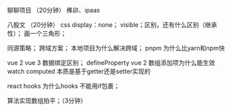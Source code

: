 聊聊项目 （20分钟）
榫卯、ipaas 

八股文 （20分钟）
css 
display：none； visible；区别，还有什么区别（继承性）；
画一个三角形；

同源策略；
跨域方案；
本地项目为什么解决跨域；
pnpm 为什么比yarn和npm快

vue 2 vue 3 数据绑定区别；
defineProperty vue 2 数组添加项为什么能生效
watch computed 本质是基于getter还是setter实现的

react hooks 为什么hooks 不能用if包裹；

算法实现数组拍平；（3分钟）
